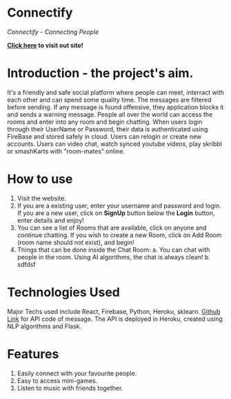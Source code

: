 # Connectify 
_Connectify - Connecting People_

**[Click here](https://connectifyapp.netlify.app/) to visit out site!**



# Introduction - the project's aim.
It's a friendly and safe social platform where people can meet, interract with each other and can spend some quality time. The messages are filtered before sending. If any message is found offensive, they application blocks it and sends a warning message. People all over the world can access the rooms and enter into any room and begin chatting. When users login through their UserName or Password, their data is authenticated using FireBase and stored safely in cloud. Users can relogin or create new accounts. Users can video chat, watch synced youtube videos, play skribbl or smashKarts with "room-mates" online.

# How to use
1. Visit the website. 
2. If you are a existing user, enter your username and password and login. If you are a new user, click on **SignUp** button below the **Login** button, enter details and enjoy!
3. You can see a list of Rooms that are available, click on anyone and continue chatting. If you wish to create a new Room, click on Add Room (room name should not exist), and begin!
4. Things that can be done inside the Chat Room:
a. You can chat with people in the room. Using AI algorithms, the chat is always clean!
b. sdfdsf 

# Technologies Used
Major Techs used include React, Firebase, Python, Heroku, sklearn.
[Github Link](https://github.com/Pratyush-exe/Connectify-API) for API code of message. The API is deployed in Heroku, created using NLP algorithms and Flask.


# Features
1) Easily connect with your favourite people.
2) Easy to access mini-games.
3) Listen to music with friends together.
